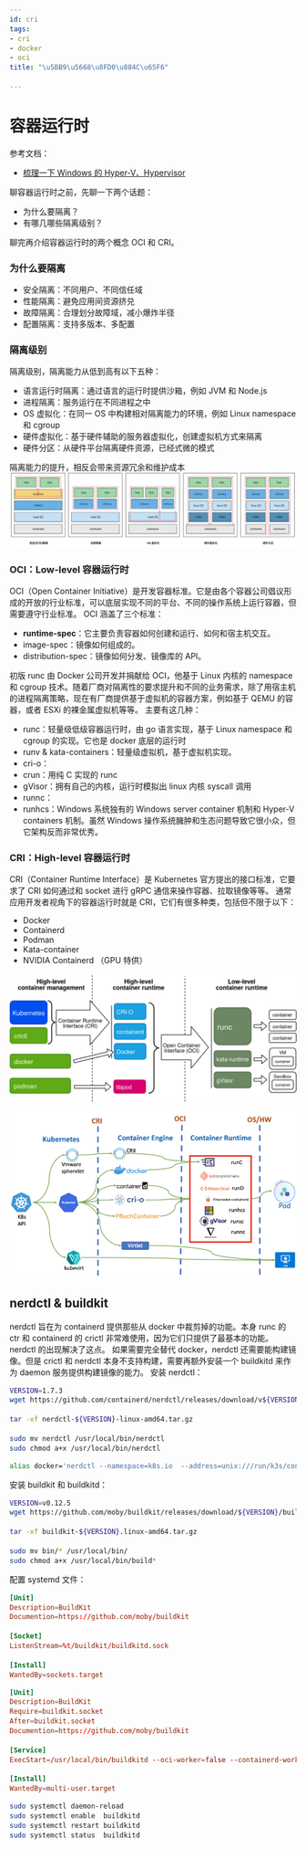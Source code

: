 ```yaml
---
id: cri
tags:
- cri
- docker
- oci
title: "\u5BB9\u5668\u8FD0\u884C\u65F6"

---
```



# 容器运行时
参考文档：

- [梳理一下 Windows 的 Hyper-V、Hypervisor](https://zhuanlan.zhihu.com/p/381969738)

聊容器运行时之前，先聊一下两个话题：

- 为什么要隔离？
- 有哪几哪些隔离级别？

聊完再介绍容器运行时的两个概念 OCI 和 CRI。


### 为什么要隔离

- 安全隔离：不同用户、不同信任域
- 性能隔离：避免应用间资源挤兑
- 故障隔离：合理划分故障域，减小爆炸半径
- 配置隔离：支持多版本、多配置


### 隔离级别
隔离级别，隔离能力从低到高有以下五种：

- 语言运行时隔离：通过语言的运行时提供沙箱，例如 JVM 和 Node.js
- 进程隔离：服务运行在不同进程之中
- OS 虚拟化：在同一 OS 中构建相对隔离能力的环境，例如 Linux namespace 和 cgroup
- 硬件虚拟化：基于硬件辅助的服务器虚拟化，创建虚拟机方式来隔离
- 硬件分区：从硬件平台隔离硬件资源，已经式微的模式

隔离能力的提升，相反会带来资源冗余和维护成本
![](./../assets/1709051098483-8b753e70-8b66-4a96-855a-60fe93be51be.jpeg)



### OCI：Low-level 容器运行时
OCI（Open Container Initiative）是开发容器标准。它是由各个容器公司倡议形成的开放的行业标准，可以底层实现不同的平台、不同的操作系统上运行容器，但需要遵守行业标准。
OCI 涵盖了三个标准：

- **runtime-spec**：它主要负责容器如何创建和运行、如何和宿主机交互。
- image-spec：镜像如何组成的。
- distribution-spec：镜像如何分发、镜像库的 API。

初版 runc 由 Docker 公司开发并捐献给 OCI，他基于 Linux 内核的 namespace 和 cgroup 技术。随着厂商对隔离性的要求提升和不同的业务需求，除了用宿主机的进程隔离策略，现在有厂商提供基于虚拟机的容器方案，例如基于 QEMU 的容器，或者 ESXi 的裸金属虚拟机等等。
主要有这几种：

- runc：轻量级低级容器运行时，由 go 语言实现，基于 Linux namespace 和 cgroup 的实现。它也是 docker 底层的运行时
- runv & kata-containers：轻量级虚拟机，基于虚拟机实现。
- cri-o：
- crun：用纯 C 实现的 runc
- gVisor：拥有自己的内核，运行时模拟出 linux 内核 syscall 调用
- runnc：
- runhcs：Windows 系统独有的 Windows server container 机制和 Hyper-V containers 机制。虽然 Windows 操作系统臃肿和生态问题导致它很小众，但它架构反而非常优秀。


### CRI：High-level 容器运行时
CRI（Container Runtime Interface）是 Kubernetes 官方提出的接口标准，它要求了 CRI 如何通过和 socket 进行 gRPC 通信来操作容器、拉取镜像等等。
通常应用开发者视角下的容器运行时就是 CRI，它们有很多种类，包括但不限于以下：

- Docker
- Containerd
- Podman
- Kata-container
- NVIDIA Containerd （GPU 特供）

![image.png](./../assets/1709051887636-781f34f8-2caf-4bb1-b80e-8e7556a6deae.png)


![image.png](./../assets/1709051862385-dafdedd3-9293-44cb-9487-e0c91d849399.png)



## nerdctl & buildkit
nerdctl 旨在为 containerd 提供那些从 docker 中裁剪掉的功能。本身 runc 的 ctr 和 containerd 的 crictl 非常难使用，因为它们只提供了最基本的功能。nerdctl 的出现解决了这点。
如果需要完全替代 docker，nerdctl 还需要能构建镜像。但是 crictl 和 nerdctl 本身不支持构建，需要再额外安装一个 buildkitd 来作为 daemon 服务提供构建镜像的能力。
安装 nerdctl：
```bash
VERSION=1.7.3
wget https://github.com/containerd/nerdctl/releases/download/v${VERSION}/nerdctl-${VERSION}-linux-amd64.tar.gz

tar -xf nerdctl-${VERSION}-linux-amd64.tar.gz

sudo mv nerdctl /usr/local/bin/nerdctl
sudo chmod a+x /usr/local/bin/nerdctl
```
```bash
alias docker='nerdctl --namespace=k8s.io  --address=unix:///run/k3s/containerd/containerd.sock '
```
安装 buildkit 和 buildkitd：
```bash
VERSION=v0.12.5
wget https://github.com/moby/buildkit/releases/download/${VERSION}/buildkit-${VERSION}.linux-amd64.tar.gz

tar -xf buildkit-${VERSION}.linux-amd64.tar.gz

sudo mv bin/* /usr/local/bin/
sudo chmod a+x /usr/local/bin/build*
```
配置 systemd 文件：
```toml
[Unit]
Description=BuildKit
Documention=https://github.com/moby/buildkit
 
[Socket]
ListenStream=%t/buildkit/buildkitd.sock
 
[Install]
WantedBy=sockets.target
```
```toml
[Unit]
Description=BuildKit
Require=buildkit.socket
After=buildkit.socket
Documention=https://github.com/moby/buildkit
 
[Service]
ExecStart=/usr/local/bin/buildkitd --oci-worker=false --containerd-worker=true
 
[Install]
WantedBy=multi-user.target
```
```bash
sudo systemctl daemon-reload
sudo systemctl enable  buildkitd
sudo systemctl restart buildkitd
sudo systemctl status  buildkitd
```
